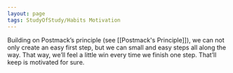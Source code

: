 ```yaml
---
layout: page
tags: StudyOfStudy/Habits Motivation 
---
```


Building on Postmack’s principle (see [[Postmack's Principle]]), we can not only create an easy first step, but we can small and easy steps all along the way. That way, we’ll feel a little win every time we finish one step. That’ll keep is motivated for sure.